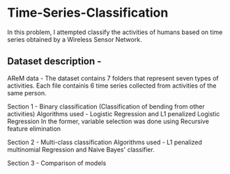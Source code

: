 # Time-Series-Classification

In this problem, I attempted classify the activities of humans based on time series obtained by a Wireless Sensor Network.

## Dataset description - 
AReM data - The dataset contains 7 folders that represent seven types of activities. Each file containis 6 time series collected from activities of the same person.

Section 1 - Binary classification (Classification of bending from other activities)
Algorithms used - Logistic Regression and L1 penalized Logistic Regression
In the former, variable selection was done using Recursive feature elimination

Section 2 - Multi-class classification 
Algorithms used - L1 penalized multinomial Regression and Naive Bayes' classifier.

Section 3 - Comparison of models
